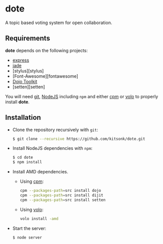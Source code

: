 # dote #

A topic based voting system for open collaboration.

## Requirements ##

**dote** depends on the following projects:

* [express][express]
* [jade][jade]
* [stylus][stylus]
* [Font-Awesome][fontawesome]
* [Dojo Toolkit][dojo]
* [setten][setten]

You will need [git][git], [NodeJS][nodejs] including ``npm`` and either [cpm][cpm] or [volo][volo] to properly install
**dote**. 

## Installation ##

* Clone the repository recursively with ``git``:

    ```bash
    $ git clone --recursive https://github.com/kitsonk/dote.git
    ```

* Install NodeJS dependencies with ``npm``:

    ```bash
    $ cd dote
    $ npm install
    ```

* Install AMD dependencies.

    * Using [cpm][cpm]:

        ```bash
        cpm --packages-path=src install dojo
        cpm --packages-path=src install dijit
        cpm --packages-path=src install setten
        ```

    * Using [volo][volo]:

        ```bash
        volo install -amd
        ```

* Start the server:

    ```bash
    $ node server
    ```

[volo]: http://volojs.org/
[cpm]: https://github.com/kriszyp/cpm/
[nodejs]: http://nodejs.org/download/
[dojo]: http://dojotoolkit.org/download/
[express]: http://expressjs.com/
[jade]: http://jade-lang.com/
[git]: http://git-scm.com/